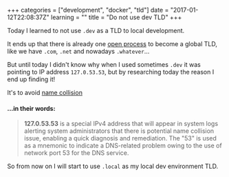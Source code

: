 +++
categories = ["development", "docker", "tld"]
date = "2017-01-12T22:08:37Z"
learning = ""
title = "Do not use dev TLD"
+++


Today I learned to not use `.dev` as a TLD to local development.

It ends up that there is already one [open process](https://gtldresult.icann.org/application-result/applicationstatus/applicationdetails/964)
to become a global TLD, like we have `.com`, `.net` and nowadays `.whatever`...

But until today I didn't know why when I used sometimes `.dev` it was pointing to IP address `127.0.53.53`, but by researching today the
reason I end up finding it!

It's to avoid [name collision](https://www.icann.org/resources/pages/name-collision-2013-12-06-en)

#### ...in their words:

> **127.0.53.53**
> is a special IPv4 address that will appear in system logs alerting system administrators that there is potential name collision
> issue, enabling a quick diagnosis and remediation. The "53" is used as a mnemonic to indicate a DNS-related problem owing to the use of
> network port 53 for the DNS service.


So from now on I will start to use `.local` as my local dev environment TLD.
